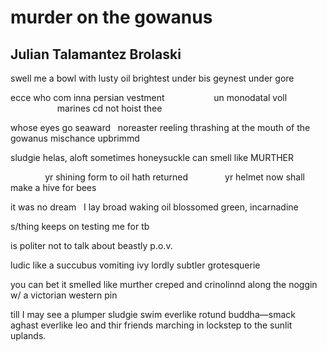 # murder on the gowanus
## Julian Talamantez Brolaski
swell me a bowl
with lusty oil
brightest under bis
geynest under gore

ecce who com
inna persian vestment
                   un monodatal voll
                   marines cd not hoist thee

whose eyes go seaward   noreaster reeling
thrashing at the mouth of the gowanus
mischance upbrimmd

sludgie helas, aloft
sometimes honeysuckle can smell like MURTHER

              yr shining form to oil hath returned
              yr helmet now shall make a hive for bees

it was no dream   I lay broad waking
oil blossomed green, incarnadine

s/thing keeps
on testing me for tb

is politer not to talk about
beastly p.o.v.

ludic
like a succubus vomiting ivy
lordly subtler
grotesquerie

you can bet it smelled like murther
creped and crinolinnd along the noggin
w/ a victorian western pin

till I may see a plumper sludgie swim
everlike rotund
buddha—smack aghast
everlike leo and thir friends
marching in lockstep
to the sunlit uplands.
